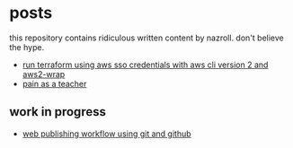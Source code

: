 # posts

this repository contains ridiculous written content by nazroll. don't believe the hype.

- [run terraform using aws sso credentials with aws cli version 2 and aws2-wrap](https://github.com/nazroll/posts/blob/master/aws-sso-cli-aws2wrap.md)
- [pain as a teacher](https://github.com/nazroll/posts/blob/master/pain-as-a-teacher.md)

## work in progress

- [web publishing workflow using git and github](https://github.com/nazroll/posts/blob/web-publishing-using-git-github/web-publishing-using-git-github.md)
